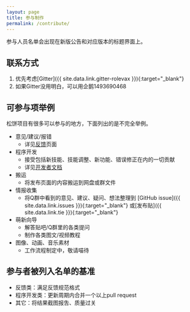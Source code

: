 ```yaml
---
layout: page
title: 参与制作
permalink: /contribute/
---
```


参与人员名单会出现在新版公告和对应版本的标题界面上。

## 联系方式

1. 优先考虑[Gitter]({{ site.data.link.gitter-rolevax }}){:target="_blank"}
2. 如果Gitter没用明白，可以用企鹅1493690468

## 可参与项举例

松饼项目有很多可以参与的地方，下面列出的是不完全举例。

- 意见/建议/报错
    - 详见[反馈](/feedback/)页面
- 程序开发
    - 接受包括新技能、技能调整、新功能、错误修正在内的一切贡献
    - 详见[开发者文档](/docs/)
- 搬运
    - 将发布页面的内容搬运到网盘或群文件
- 情报收集
    - 将Q群中看到的意见、建议、疑问、想法整理到
      [GitHub issue]({{ site.data.link.issues }}){:target="_blank"}
      或[发布贴]({{ site.data.link.tie }}){:target="_blank"}
- 萌新向导
    - 解答贴吧/Q群里的各类提问
    - 制作各类图文/视频教程
- 图像、动画、音乐素材
    - 工作流程制定中，敬请喵待

## 参与者被列入名单的基准

- 反馈类：满足反馈规范格式
- 程序开发类：更新周期内合并一个以上pull request
- 其它：将结果截图报吿、质量过关

